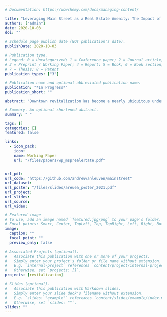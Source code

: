 ```yaml
---
# Documentation: https://wowchemy.com/docs/managing-content/

title: "Leveraging Main Street as a Real Estate Amenity: The Impact of Retail Corridor Revitalization on Residential Property Values"
authors: ["admin"]
date: 2020-10-03
doi: ""

# Schedule page publish date (NOT publication's date).
publishDate: 2020-10-03

# Publication type.
# Legend: 0 = Uncategorized; 1 = Conference paper; 2 = Journal article;
# 3 = Preprint / Working Paper; 4 = Report; 5 = Book; 6 = Book section;
# 7 = Thesis; 8 = Patent
publication_types: ["3"]

# Publication name and optional abbreviated publication name.
publication: "*In Progress*"
publication_short: ""

abstract: "Downtown revitalization has become a nearly ubiquitous undertaking throughout the municipal landscape of the United States. In the hope of curtailing the effects of twentieth-century downtown disinvestment, suburbanization, and deindustrialization, local coalitions of public and private stakeholders have decided to reverse these trends and restore the vitality and character of their historic business districts. One such endeavor, the Main Street Program, equips smaller towns and cities with the resources and know-how to leverage their dense, walkable retail corridor(s) as an economic development asset. In this paper, I look at the relationship between active Main Street Programs in Ohio and the sale prices of nearby residential properties, specifically focusing on the property's distance to its respective downtown, or Main Street district. I find that home sale prices are higher for properties sold in a community that actively participates in the Main Street Program. Furthermore, I find that there is an additional premium in the sale price for properties that are located in close proximity to a downtown business district with an active Main Street Program."

# Summary. An optional shortened abstract.
summary: " "

tags: []
categories: []
featured: false

links:
  - icon_pack:
    icon:
    name: Working Paper
    url: "/files/papers/wp_msprealestate.pdf"


url_pdf:
url_code: "https://github.com/andrewvanleuven/mainstreet"
url_dataset:
url_poster: "/files/slides/areuea_poster_2021.pdf"
url_project:
url_slides:
url_source:
url_video:

# Featured image
# To use, add an image named `featured.jpg/png` to your page's folder.
# Focal points: Smart, Center, TopLeft, Top, TopRight, Left, Right, BottomLeft, Bottom, BottomRight.
image:
  caption: ""
  focal_point: ""
  preview_only: false

# Associated Projects (optional).
#   Associate this publication with one or more of your projects.
#   Simply enter your project's folder or file name without extension.
#   E.g. `internal-project` references `content/project/internal-project/index.md`.
#   Otherwise, set `projects: []`.
projects: [revitalization]

# Slides (optional).
#   Associate this publication with Markdown slides.
#   Simply enter your slide deck's filename without extension.
#   E.g. `slides: "example"` references `content/slides/example/index.md`.
#   Otherwise, set `slides: ""`.
slides: ""
---
```

